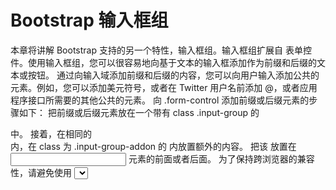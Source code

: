 # Bootstrap 输入框组 #
本章将讲解 Bootstrap 支持的另一个特性，输入框组。输入框组扩展自 表单控件。使用输入框组，您可以很容易地向基于文本的输入框添加作为前缀和后缀的文本或按钮。
通过向输入域添加前缀和后缀的内容，您可以向用户输入添加公共的元素。例如，您可以添加美元符号，或者在 Twitter 用户名前添加 @，或者应用程序接口所需要的其他公共的元素。
向 .form-control 添加前缀或后缀元素的步骤如下：
把前缀或后缀元素放在一个带有 class .input-group 的 <div> 中。
接着，在相同的 <div> 内，在 class 为 .input-group-addon 的 <span> 内放置额外的内容。
把该 <span> 放置在 <input> 元素的前面或者后面。
为了保持跨浏览器的兼容性，请避免使用 <select> 元素，因为它们在 WebKit 浏览器中不能完全渲染出效果。也不要直接向表单组应用输入框组的 class，输入框组是一个孤立的组件。

## 基本的输入框组 ##
下面的实例演示了基本的输入框组：
<div style="padding: 100px 100px 10px;">
    <form class="bs-example bs-example-form" role="form">
        <div class="input-group">
            <span class="input-group-addon">@</span>
            <input type="text" class="form-control" placeholder="twitterhandle">
        </div>
        <br>
        <div class="input-group">
            <input type="text" class="form-control">
            <span class="input-group-addon">.00</span>
        </div>
        <br>
        <div class="input-group">
            <span class="input-group-addon">$</span>
            <input type="text" class="form-control">
            <span class="input-group-addon">.00</span>
        </div>
    </form>
</div>
## 输入框组的大小 ##
您可以通过向 .input-group 添加相对表单大小的 class（比如 .input-group-lg、input-group-sm）来改变输入框组的大小。输入框中的内容会自动调整大小。
下面的实例演示了这点：
<div style="padding: 100px 100px 10px;">
    <form class="bs-example bs-example-form" role="form">
        <div class="input-group input-group-lg">
            <span class="input-group-addon">@</span>
            <input type="text" class="form-control" placeholder="Twitterhandle">
        </div>
        <br>
        <div class="input-group">
            <span class="input-group-addon">@</span>
            <input type="text" class="form-control" placeholder="Twitterhandle">
        </div>
        <br>
        <div class="input-group input-group-sm">
            <span class="input-group-addon">@</span>
            <input type="text" class="form-control" placeholder="Twitterhandle">
        </div>
    </form>
</div>

## 复选框和单选插件 ##
您可以把复选框和单选插件作为输入框组的前缀或者后缀元素，如下面的实例所示：
<div style="padding: 100px 100px 10px;">
    <form class="bs-example bs-example-form" role="form">
        <div class="row">
            <div class="col-lg-6">
                <div class="input-group">
                    <span class="input-group-addon">
                        <input type="checkbox"></span>
                    <input type="text" class="form-control">
                </div><!-- /input-group -->
            </div><!-- /.col-lg-6 -->
            <br>
            <div class="col-lg-6">
                <div class="input-group">
                    <span class="input-group-addon">
                        <input type="radio"></span>
                    <input type="text" class="form-control">
                </div><!-- /input-group -->
            </div><!-- /.col-lg-6 -->
        </div><!-- /.row -->
    </form>
</div>

## 按钮插件 ##
您也可以把按钮作为输入框组的前缀或者后缀元素，这个时候您就不是添加 .input-group-addon class，您需要使用 class .input-group-btn 来包裹按钮。这是必需的，因为默认的浏览器样式不会被重写。下面的实例演示了这点：
<div style="padding: 100px 100px 10px;">
    <form class="bs-example bs-example-form" role="form">
        <div class="row">
            <div class="col-lg-6">
                <div class="input-group">
                    <span class="input-group-btn">
                        <button class="btn btn-default" type="button">Go!</button>
                    </span>
                    <input type="text" class="form-control">
                </div><!-- /input-group -->
            </div><!-- /.col-lg-6 -->
            <br>
            <div class="col-lg-6">
                <div class="input-group">
                    <input type="text" class="form-control">
                    <span class="input-group-btn">
                        <button class="btn btn-default" type="button">Go!</button>
                    </span>
                </div><!-- /input-group -->
            </div><!-- /.col-lg-6 -->
        </div><!-- /.row -->
    </form>
</div>

## 分割的下拉菜单按钮 ##
在输入框组中添加带有下拉菜单的分割按钮，使用与下拉菜单按钮大致相同的样式，但是对下拉菜单添加了主要的功能，如下面的实例所示：
<div style="padding: 100px 100px 10px;">
    <form class="bs-example bs-example-form" role="form">
        <div class="row">
            <div class="col-lg-6">
                <div class="input-group">
                    <div class="input-group-btn">
                        <button type="button" class="btn btn-default" tabindex="-1">下拉菜单</button>
                        <button type="button" class="btn btn-default 
                        dropdown-toggle" data-toggle="dropdown" tabindex="-1">
                            <span class="caret"></span>
                            <span class="sr-only">切换下拉菜单</span>
                        </button>
                        <ul class="dropdown-menu">
                            <li>
                                <a href="#">功能</a>
                            </li>
                            <li>
                                <a href="#">另一个功能</a>
                            </li>
                            <li>
                                <a href="#">其他</a>
                            </li>
                            <li class="divider"></li>
                            <li>
                                <a href="#">分离的链接</a>
                            </li>
                        </ul>
                    </div><!-- /btn-group -->
                    <input type="text" class="form-control">
                </div><!-- /input-group -->
            </div><!-- /.col-lg-6 -->
            <br>
            <div class="col-lg-6">
                <div class="input-group">
                    <input type="text" class="form-control">
                    <div class="input-group-btn">
                        <button type="button" class="btn btn-default" tabindex="-1">下拉菜单</button>
                        <button type="button" class="btn btn-default 
                        dropdown-toggle" data-toggle="dropdown" tabindex="-1">
                            <span class="caret"></span>
                            <span class="sr-only">切换下拉菜单</span>
                        </button>
                        <ul class="dropdown-menu pull-right">
                            <li>
                                <a href="#">功能</a>
                            </li>
                            <li>
                                <a href="#">另一个功能</a>
                            </li>
                            <li>
                                <a href="#">其他</a>
                            </li>
                            <li class="divider"></li>
                            <li>
                                <a href="#">分离的链接</a>
                            </li>
                        </ul>
                    </div><!-- /btn-group -->
                </div><!-- /input-group -->
            </div><!-- /.col-lg-6 -->
        </div><!-- /.row -->
    </form>
</div>